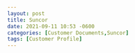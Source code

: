 ```yaml
---
layout: post
title: Suncor
date: 2021-09-11 10:53 -0600
categories: [Customer Documents,Suncor]
tags: [Customer Profile]
---
```

